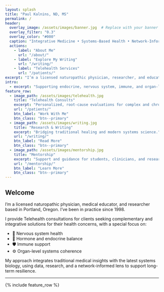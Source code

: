 ```yaml
---
layout: splash
title: "Paul Kalnins, ND, MS"
permalink: /
header:
  overlay_image: /assets/images/banner.jpg  # Replace with your banner image
  overlay_filter: "0.3"
  overlay_color: "#000"
  caption: "Integrative Medicine • Systems-Based Health • Network-Informed Healing"
  actions:
    - label: "About Me"
      url: "/about/"
    - label: "Explore My Writing"
      url: "/writing/"
    - label: "Telehealth Services"
      url: "/patients/"
excerpt: "I’m a licensed naturopathic physician, researcher, and educator with a systems approach to whole-person health."
intro: 
  - excerpt: "Supporting endocrine, nervous system, immune, and organ-level health through a unique integrative lens."
feature_row:
  - image_path: /assets/images/telehealth.jpg
    title: "Telehealth Consults"
    excerpt: "Personalized, root-cause evaluations for complex and chronic conditions."
    url: "/patients/"
    btn_label: "Work With Me"
    btn_class: "btn--primary"
  - image_path: /assets/images/writing.jpg
    title: "Research & Writing"
    excerpt: "Bridging traditional healing and modern systems science."
    url: "/writing/"
    btn_label: "Read More"
    btn_class: "btn--primary"
  - image_path: /assets/images/mentorship.jpg
    title: "Mentorship"
    excerpt: "Support and guidance for students, clinicians, and researchers."
    url: "/mentorship/"
    btn_label: "Learn More"
    btn_class: "btn--primary"
---
```


## Welcome

I’m a licensed naturopathic physician, medical educator, and researcher based in Portland, Oregon. I’ve been in practice since 1998.

I provide Telehealth consultations for clients seeking complementary and integrative solutions for their health concerns, with a special focus on:

- 🧠 Nervous system health
- 🌿 Hormone and endocrine balance
- 🛡️ Immune support
- ⚙️ Organ-level systems coherence

My approach integrates traditional medical insights with the latest systems biology, using data, research, and a network-informed lens to support long-term resilience.

---

{% include feature_row %}


